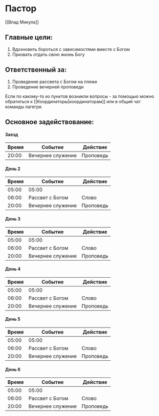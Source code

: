 # Пастор 
[[Влад Микула]]
## Главные цели:
1. Вдохновить бороться с зависимостями вместе с Богом
2. Призвать отдать свою жизнь Богу

## Ответственный за:
1. Проведение рассвета с Богом на пляже
2. Проведение вечерней проповеди

Если по какому-то из пунктов возникли вопросы - за помощью можно обратиться к [[Координаторы|координаторам]] или в общий чат команды лагегря.


## Основное задействование:
#### Заезд
| Время | Событие           | Действие  |
| ----- | ----------------- | --------- |
| 20:00 | Вечернее служение | Проповедь | 


#### День 2
| Время | Событие           | Действие  |
| ----- | ----------------- | --------- |
| 05:00 | 05:00             |           |
| 06:00 | Рассвет с Богом   | Слово     |
| 20:00 | Вечернее служение | Проповедь |


#### День 3
| Время | Событие           | Действие  |
| ----- | ----------------- | --------- |
| 05:00 | 05:00             |           |
| 06:00 | Рассвет с Богом   | Слово     |
| 20:00 | Вечернее служение | Проповедь |


#### День 4
| Время | Событие           | Действие  |
| ----- | ----------------- | --------- |
| 05:00 | 05:00             |           |
| 06:00 | Рассвет с Богом   | Слово     |
| 20:00 | Вечернее служение | Проповедь |


#### День 5
| Время | Событие           | Действие  |
| ----- | ----------------- | --------- |
| 05:00 | 05:00             |           |
| 06:00 | Рассвет с Богом   | Слово     |
| 20:00 | Вечернее служение | Проповедь |

#### День 6
| Время | Событие           | Действие  |
| ----- | ----------------- | --------- |
| 05:00 | 05:00             |           |
| 06:00 | Рассвет с Богом   | Слово     |
| 20:00 | Вечернее служение | Проповедь |

